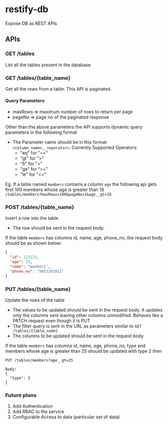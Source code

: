 # restify-db
Expose DB as REST APIs

## APIs
### GET /tables 
List all the tables present in the database

### GET /tables/{table_name}
   Get all the rows from a table. This API is paginated.
#### Query Parameters
- maxRows => maximum number of rows to return per page
- pageNo => page no of the paginated response
  
Other than the above parameters the API supports dynamic query parameters in the following format
- The Parameter name should be in this format `<column_name>__<operator>`.
  Currently Supported Operators:
  - "eq" for "=="
  - "gt" for ">"
  - "lt" for "<"
  - "ge" for ">="
  - "le" for "<="

Eg. If a table named `members` contains a column `age` the following api gets first 100 members whose age is greater than 18    
```/tables/members?maxRows=100&pageNo=1&age__gt=18 ```

### POST /tables/{table_name}
Insert a row into the table
- The row should be sent in the request body.

If the table `members` has columns id, name, age, phone_no, the request body should be as shown below:
```json
{
  "id": 123123,
  "age": 25,
  "name": "member1",
  "phone_no": "9453291811"
}
```
### PUT /tables/{table_name}
Update the rows of the table
- The values to be updated should be sent in the request body. It updates only the columns sent leaving other columns unmodified. Behaves like a PATCH request even though it is PUT
- The filter query is sent in the URL as parameters similar to `GET /tables/{table_name}`
- The columns to be updated should be sent in the request body

If the table `members` has columns id, name, age, phone_no, type and members whose age is greater than 25 should be updated with type 2 then
```
PUT /tables/members?age__gt=25

Body:
{
  "type": 2
}
```

### Future plans
1. Add Authentication
2. Add RBAC to the service 
3. Configurable Access to data (particular set of data)